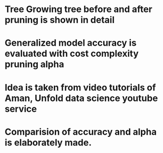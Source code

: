 # Tree Growing tree before and after pruning is shown in detail
# Generalized model accuracy is evaluated with cost complexity pruning alpha
# Idea is taken from video tutorials of Aman, Unfold data science youtube service
# Comparision of accuracy and alpha is elaborately made.

